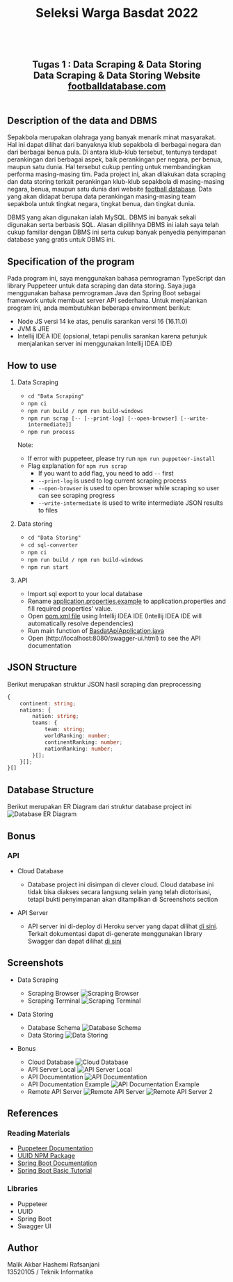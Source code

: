 <h1 align="center">
  <br>
  Seleksi Warga Basdat 2022
  <br>
  <br>
</h1>

<h2 align="center">
  <br>
  Tugas 1 : Data Scraping & Data Storing
  <br>
  Data Scraping & Data Storing Website <a href="https://footballdatabase.com/clubs-index">footballdatabase.com</a>
  <br>
  <br>
</h2>

## Description of the data and DBMS
Sepakbola merupakan olahraga yang banyak menarik minat masyarakat. Hal ini dapat dilihat dari banyaknya klub sepakbola di berbagai negara dan dari berbagai benua pula. Di antara klub-klub tersebut, tentunya terdapat perankingan dari berbagai aspek, baik perankingan per negara, per benua, maupun satu dunia. Hal tersebut cukup penting untuk membandingkan performa masing-masing tim. Pada project ini, akan dilakukan data scraping dan data storing terkait perankingan klub-klub sepakbola di masing-masing negara, benua, maupun satu dunia dari website [football database](http://footballdatabase.com/clubs-index). Data yang akan didapat berupa data perankingan masing-masing team sepakbola untuk tingkat negara, tingkat benua, dan tingkat dunia.

DBMS yang akan digunakan ialah MySQL. DBMS ini banyak sekali digunakan serta berbasis SQL. Alasan dipilihnya DBMS ini ialah saya telah cukup familiar dengan DBMS ini serta cukup banyak penyedia penyimpanan database yang gratis untuk DBMS ini.

## Specification of the program
Pada program ini, saya menggunakan bahasa pemrograman TypeScript dan library Puppeteer untuk data scraping dan data storing. Saya juga menggunakan bahasa pemrograman Java dan Spring Boot sebagai framework untuk membuat server API sederhana. Untuk menjalankan program ini, anda membutuhkan beberapa environment berikut:
- Node JS versi 14 ke atas, penulis sarankan versi 16 (16.11.0)
- JVM & JRE
- Intellij IDEA IDE (opsional, tetapi penulis sarankan karena petunjuk menjalankan server ini menggunakan Intellij IDEA IDE)

## How to use
1. Data Scraping
   - `cd "Data Scraping"`
   - `npm ci`
   - `npm run build / npm run build-windows`
   - `npm run scrap [-- [--print-log] [--open-browser] [--write-intermediate]]`
   - `npm run process`

   Note:
   - If error with puppeteer, please try run `npm run puppeteer-install`
   - Flag explanation for `npm run scrap`
     - If you want to add flag, you need to add ` -- ` first
     - `--print-log` is used to log current scraping process
     - `--open-browser` is used to open browser while scraping so user can see scraping progress
     - `--write-intermediate` is used to write intermediate JSON results to files

2. Data storing
   - `cd "Data Storing"`
   - `cd sql-converter`
   - `npm ci`
   - `npm run build / npm run build-windows`
   - `npm run start`
3. API
   - Import sql export to your local database
   - Rename [application.properties.example](Data%20Storing\api\basdat-api\src\main\resources\application.properties.example) to application.properties and fill required properties' value.
   - Open [pom.xml file](Data%20Storing\api\basdat-api\pom.xml) using Intellij IDEA IDE (Intellij IDEA IDE will automatically resolve dependencies)
   - Run main function of [BasdatApiApplication.java](Data%20Storing\api\basdat-api\src\main\java\com\malikrafsan\basdatapi\BasdatApiApplication.java)
   - Open (http://localhost:8080/swagger-ui.html) to see the API documentation

## JSON Structure
Berikut merupakan struktur JSON hasil scraping dan preprocessing
```ts
{
    continent: string;
    nations: {
        nation: string;
        teams: {
            team: string;
            worldRanking: number;
            continentRanking: number;
            nationRanking: number;
        }[];
    }[];
}[]
```

## Database Structure
Berikut merupakan ER Diagram dari struktur database project ini
![Database ER Diagram](Data%20Storing/diagram/diagram.png)

## Bonus

### API
- Cloud Database
  - Database project ini disimpan di clever cloud. Cloud database ini tidak bisa diakses secara langsung selain yang telah diotorisasi, tetapi bukti penyimpanan akan ditampilkan di Screenshots section

- API Server
  - API server ini di-deploy di Heroku server yang dapat dilihat [di sini](https://warm-harbor-18516.herokuapp.com/). Terkait dokumentasi dapat di-generate menggunakan library Swagger dan dapat dilihat [di sini](http://warm-harbor-18516.herokuapp.com/swagger-ui.html)

## Screenshots
- Data Scraping
  - Scraping Browser
![Scraping Browser](Data%20Scraping/screenshot/scraping-browser.png)
  - Scraping Terminal
![Scraping Terminal](Data%20Scraping/screenshot/scraping-terminal.png)

- Data Storing
  - Database Schema
![Database Schema](Data%20Storing/screenshot/database-schema.png)
  - Data Storing
![Data Storing](Data%20Storing/screenshot/data-storing.png)

- Bonus
  - Cloud Database
![Cloud Database](Data%20Storing/screenshot/cloud-database.png)
  - API Server Local
![API Server Local](Data%20Storing/screenshot/api-server-local.png)
  - API Documentation
![API Documentation](Data%20Storing/screenshot/api-documentation.png)
  - API Documentation Example
![API Documentation Example](Data%20Storing/screenshot/api-documentation-2.png)
  - Remote API Server
![Remote API Server](Data%20Storing/screenshot/api-server.png)
![Remote API Server 2](Data%20Storing/screenshot/api-server-2.png)

## References

### Reading Materials
- [Puppeteer Documentation](https://pptr.dev/)
- [UUID NPM Package](https://www.npmjs.com/package/uuid)
- [Spring Boot Documentation](https://spring.io/projects/spring-boot)
- [Spring Boot Basic Tutorial](https://www.youtube.com/watch?v=VM3rwdMBORY)

### Libraries
- Puppeteer
- UUID
- Spring Boot
- Swagger UI

## Author
   Malik Akbar Hashemi Rafsanjani
   <br/>
   13520105 / Teknik Informatika